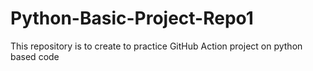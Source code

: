# Python-Basic-Project-Repo1
This repository is to create to practice GitHub Action project on python based code
